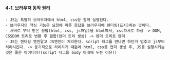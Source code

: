 #### 4-1. 브라우저 동작 원리
	- JS는 특별히 브라우저에서 html, css랑 함께 실행된다.
	- 브라우저의 핵심 기능은 요청에 따른 응답을 브라우저에 렌더링(표시)하는 것이다.
	- 서버로 부터 받은 응답(html, css, js파일)을 html파서, css파서로 파싱 -> DOM, CSSDOM 트리로 변환 후 결합(렌더 트리 생성) -> 렌더 트리로 렌더
	- JS는 렌더링 엔진말고 JS엔진이 처리한다. script 태그를 만나면 하던거 멈추고 js부터 처리시킨다. -> 동기적으로 처리하기 때문에 html, css를 먼저 생성 후, JS를 실행시키는 것은 좋은 아이디어!(script 태그를 body 아래에 두는 이유!)